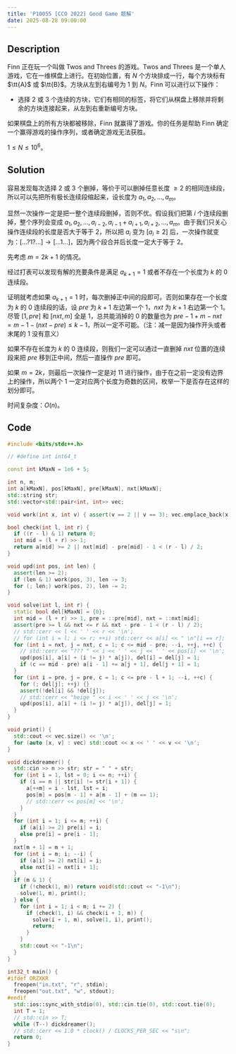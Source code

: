 ```yaml
---
title: 'P10055 [CCO 2022] Good Game 题解'
date: 2025-08-28 09:00:00
---
```


## Description

Finn 正在玩一个叫做 Twos and Threes 的游戏。Twos and Threes 是一个单人游戏，它在一维棋盘上进行。在初始位置，有 $N$ 个方块排成一行，每个方块标有 $\tt{A}$ 或 $\tt{B}$。方块从左到右编号为 $1$ 到 $N$。Finn 可以进行以下操作：

- 选择 $2$ 或 $3$ 个连续的方块，它们有相同的标签，将它们从棋盘上移除并将剩余的方块连接起来，从左到右重新编号方块。

如果棋盘上的所有方块都被移除，Finn 就赢得了游戏。你的任务是帮助 Finn 确定一个赢得游戏的操作序列，或者确定游戏无法获胜。

$1 \leq N \leq 10^6$。

## Solution

容易发现每次选择 $2$ 或 $3$ 个删掉，等价于可以删掉任意长度 $\geq 2$ 的相同连续段，所以可以先把所有极长连续段缩起来，设长度为 $a_1,a_2,\ldots,a_m$。

显然一次操作一定是把一整个连续段删掉，否则不优。假设我们把第 $i$ 个连续段删掉，整个序列会变成 $a_1,a_2,\ldots,a_{i-2},a_{i-1}+a_{i+1},a_{i+2},\ldots,a_m$。由于我们只关心操作连续段的长度是否大于等于 $2$，所以把 $a_i$ 变为 $[a_i\geq 2]$ 后，一次操作就变为：$[...?1?...]\to [...1...]$，因为两个段合并后长度一定大于等于 $2$。

先考虑 $m=2k+1$ 的情况。

经过打表可以发现有解的充要条件是满足 $a_{k+1}=1$ 或者不存在一个长度为 $k$ 的 $0$ 连续段。

证明就考虑如果 $a_{k+1}=1$ 时，每次删掉正中间的段即可。否则如果存在一个长度为 $k$ 的 $0$ 连续段的话，设 $pre$ 为 $k+1$ 左边第一个 $1$，$nxt$ 为 $k+1$ 右边第一个 $1$。尽管 $[1,pre]$ 和 $[nxt,m]$ 全是 $1$，总共能消掉的 $0$ 的数量也为 $pre-1+m-nxt=m-1-(nxt-pre)\leq k-1$，所以一定不可能。（注：减一是因为操作开头或者末尾的 $1$ 没有意义）

如果不存在长度为 $k$ 的 $0$ 连续段，则我们一定可以通过一直删掉 $nxt$ 位置的连续段来把 $pre$ 移到正中间，然后一直操作 $pre$ 即可。

如果 $m=2k$，则最后一次操作一定是对 $11$ 进行操作，由于在之前一定没有边界上的操作，所以两个 $1$ 一定对应两个长度为奇数的区间，枚举一下是否存在这样的划分即可。

时间复杂度：$O(n)$。

## Code

```cpp
#include <bits/stdc++.h>

// #define int int64_t

const int kMaxN = 1e6 + 5;

int n, m;
int a[kMaxN], pos[kMaxN], pre[kMaxN], nxt[kMaxN];
std::string str;
std::vector<std::pair<int, int>> vec;

void work(int x, int v) { assert(v == 2 || v == 3); vec.emplace_back(x, v); }

bool check(int l, int r) {
  if ((r - l) & 1) return 0;
  int mid = (l + r) >> 1;
  return a[mid] >= 2 || nxt[mid] - pre[mid] - 1 < (r - l) / 2;
}

void upd(int pos, int len) {
  assert(len >= 2);
  if (len & 1) work(pos, 3), len -= 3;
  for (; len;) work(pos, 2), len -= 2;
}

void solve(int l, int r) {
  static bool del[kMaxN] = {0};
  int mid = (l + r) >> 1, pre = ::pre[mid], nxt = ::nxt[mid];
  assert(pre >= l && nxt <= r && nxt - pre - 1 < (r - l) / 2);
  // std::cerr << l << ' ' << r << '\n';
  // for (int i = l; i <= r; ++i) std::cerr << a[i] << " \n"[i == r];
  for (int i = nxt, j = nxt, c = 1; c <= mid - pre; --i, ++j, ++c) {
    // std::cerr << "??? " << i << ' ' << j << ' ' << pos[i] << '\n';
    upd(pos[i], a[i] + (i != j) * a[j]), del[i] = del[j] = 1;
    if (c == mid - pre) a[i - 1] += a[j + 1], del[j + 1] = 1;
  }
  for (int i = pre, j = pre, c = 1; c <= pre - l + 1; --i, ++c) {
    for (; del[j]; ++j) {}
    assert(!del[i] && !del[j]);
    // std::cerr << "heige " << i << ' ' << j << '\n';
    upd(pos[i], a[i] + (i != j) * a[j]), del[j] = 1;
  }
}

void print() {
  std::cout << vec.size() << '\n';
  for (auto [x, v] : vec) std::cout << x << ' ' << v << '\n';
}

void dickdreamer() {
  std::cin >> n >> str; str = " " + str;
  for (int i = 1, lst = 0; i <= n; ++i) {
    if (i == n || str[i] != str[i + 1]) {
      a[++m] = i - lst, lst = i;
      pos[m] = pos[m - 1] + a[m - 1] + (m == 1);
      // std::cerr << pos[m] << '\n';
    }
  }
  for (int i = 1; i <= m; ++i) {
    if (a[i] >= 2) pre[i] = i;
    else pre[i] = pre[i - 1];
  }
  nxt[m + 1] = m + 1;
  for (int i = m; i; --i) {
    if (a[i] >= 2) nxt[i] = i;
    else nxt[i] = nxt[i + 1];
  }
  if (m & 1) {
    if (!check(1, m)) return void(std::cout << "-1\n");
    solve(1, m), print();
  } else {
    for (int i = 1; i < m; i += 2) {
      if (check(1, i) && check(i + 1, m)) {
        solve(i + 1, m), solve(1, i), print();
        return;
      }
    }
    std::cout << "-1\n";
  }
}

int32_t main() {
#ifdef ORZXKR
  freopen("in.txt", "r", stdin);
  freopen("out.txt", "w", stdout);
#endif
  std::ios::sync_with_stdio(0), std::cin.tie(0), std::cout.tie(0);
  int T = 1;
  // std::cin >> T;
  while (T--) dickdreamer();
  // std::cerr << 1.0 * clock() / CLOCKS_PER_SEC << "s\n";
  return 0;
}
```